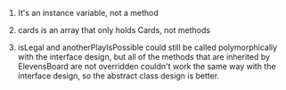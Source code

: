 1. It's an instance variable, not a method

2. cards is an array that only holds Cards, not methods

3. isLegal and anotherPlayIsPossible could still be called polymorphically with the interface design, but all of the methods that are inherited by ElevensBoard are not overridden couldn't work the same way with the interface design, so the abstract class design is better.